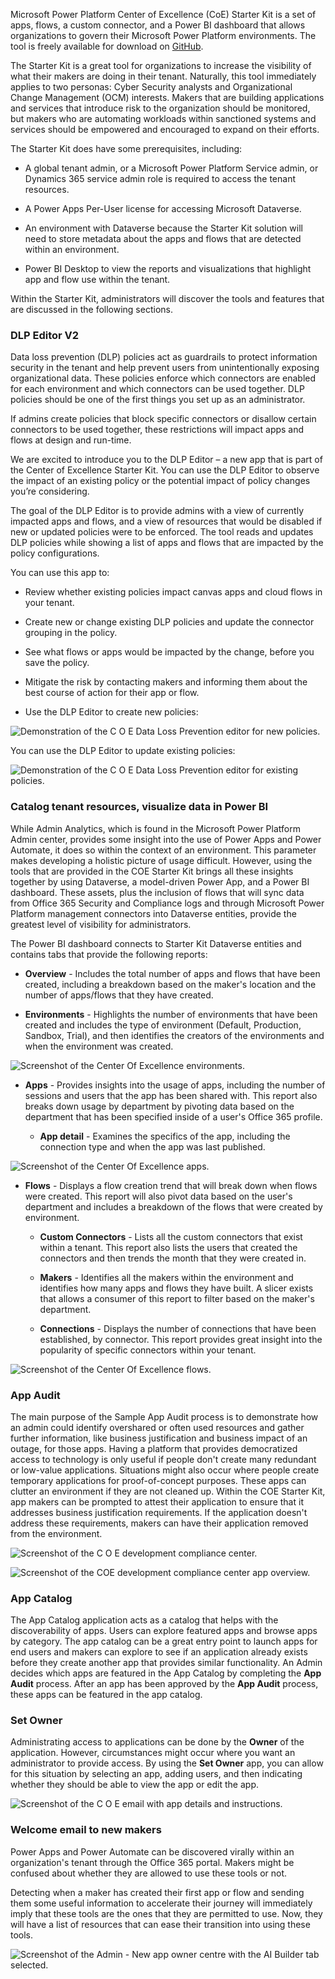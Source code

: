 Microsoft Power Platform Center of Excellence (CoE) Starter Kit is a set of
apps, flows, a custom connector, and a Power BI dashboard that allows
organizations to govern their Microsoft Power Platform environments. The tool is
freely available for download on
[GitHub](https://github.com/microsoft/powerapps-tools/tree/master/Administration/CoEStarterKit/?azure-portal=true).

The Starter Kit is a great tool for organizations to increase the
visibility of what their makers are doing in their tenant.
Naturally, this tool immediately applies to two personas: Cyber
Security analysts and Organizational Change Management (OCM) interests.
Makers that are building applications and services that introduce risk
to the organization should be monitored, but makers who are automating
workloads within sanctioned systems and services should be empowered and
encouraged to expand on their efforts.

The Starter Kit does have some prerequisites, including:

- A global tenant admin, or a Microsoft Power Platform Service admin, or Dynamics 365 service admin role is required to access the tenant resources.

- A Power Apps Per-User license for accessing Microsoft Dataverse.

- An environment with Dataverse because the Starter Kit solution will need to store metadata about the apps and flows that are detected within an environment.

- Power BI Desktop to view the reports and visualizations that
    highlight app and flow use within the tenant.

Within the Starter Kit, administrators will discover the tools
and features that are discussed in the following sections.

### DLP Editor V2
Data loss prevention (DLP) policies act as guardrails to protect information security in the tenant and help prevent users from unintentionally exposing organizational data. These policies enforce which connectors are enabled for each environment and which connectors can be used together. DLP policies should be one of the first things you set up as an administrator.

If admins create policies that block specific connectors or disallow certain connectors to be used together, these restrictions will impact apps and flows at design and run-time.

We are excited to introduce you to the DLP Editor – a new app that is part of the Center of Excellence Starter Kit. You can use the DLP Editor to observe the impact of an existing policy or the potential impact of policy changes you’re considering.

The goal of the DLP Editor is to provide admins with a view of currently impacted apps and flows, and a view of resources that would be disabled if new or updated policies were to be enforced. The tool reads and updates DLP policies while showing a list of apps and flows that are impacted by the policy configurations.

You can use this app to:

- Review whether existing policies impact canvas apps and cloud flows in your tenant.

- Create new or change existing DLP policies and update the connector grouping in the policy.

- See what flows or apps would be impacted by the change, before you save the policy.

- Mitigate the risk by contacting makers and informing them about the best course of action for their app or flow.

- Use the DLP Editor to create new policies:

![Demonstration of the C O E Data Loss Prevention editor for new policies.](../media/dlp-editor-new.gif)

You can use the DLP Editor to update existing policies:

![Demonstration of the C O E Data Loss Prevention editor for existing policies.](../media/dlp-editor-existing.gif)

### Catalog tenant resources, visualize data in Power BI

While Admin Analytics, which is found in the Microsoft Power Platform Admin center,
provides some insight into the use of Power Apps and Power Automate,
it does so within the context of an environment. This parameter makes
developing a holistic picture of usage difficult. However,
using the tools that are provided in the COE Starter Kit brings all these
insights together by using Dataverse, a model-driven
Power App, and a Power BI dashboard. These assets, plus the
inclusion of flows that will sync data from Office 365 Security and
Compliance logs and through Microsoft Power Platform management connectors
into Dataverse entities, provide the greatest level of
visibility for administrators.

The Power BI dashboard connects to Starter Kit Dataverse entities and
contains tabs that provide the following reports:

- **Overview** - Includes the total number of apps and
        flows that have been created, including a breakdown based on
        the maker's location and the number of apps/flows that they have
        created.

- **Environments** - Highlights the number of environments that
        have been created and includes the type of environment (Default,
        Production, Sandbox, Trial), and then identifies the creators of the
        environments and when the environment was created.

![Screenshot of the Center Of Excellence environments.](../media/coe-environments.png)

- **Apps** - Provides insights into the usage of apps, including
        the number of sessions and users that the app has been shared
        with. This report also breaks down usage by department by pivoting data
        based on the department that has been specified inside of a
        user's Office 365 profile.

  - **App detail** - Examines the specifics of the app, including
        the connection type and when the app was last published.

![Screenshot of the Center Of Excellence apps.](../media/coe-apps.png)

- **Flows** - Displays a flow creation trend that will break down
        when flows were created. This report will also pivot data based
        on the user's department and includes a breakdown of the flows
        that were created by environment.

  - **Custom Connectors** - Lists all the custom connectors that
        exist within a tenant. This report also lists the users that created the connectors and
        then trends the month that they were created in.

  - **Makers** - Identifies all the makers within the environment
        and identifies how many apps and flows they have built. A slicer
        exists that allows a consumer of this report to filter based
        on the maker's department.

  - **Connections** - Displays the number of connections that have
        been established, by connector. This report provides great
        insight into the popularity of specific connectors within your
        tenant.

![Screenshot of the Center Of Excellence flows.](../media/coe-flows.png)

### App Audit

The main purpose of the Sample App Audit process is to demonstrate how an admin
could identify overshared or often used resources and gather further information,
like business justification and business impact of an outage, for those apps.
Having a platform that provides democratized access to technology is
only useful if people don't create many redundant or low-value
applications. Situations might also occur where people create
temporary applications for proof-of-concept purposes. These apps can
clutter an environment if they are not cleaned up. Within the COE
Starter Kit, app makers can be prompted to attest their application
to ensure that it addresses business justification requirements. If
the application doesn't address these requirements, makers can have their
application removed from the environment.

![Screenshot of the C O E development compliance center.](../media/6-coe-dev-compliance-center.png)

![Screenshot of the COE development compliance center app overview.](../media/7-coe-dev-compliance-center2-1.png)

### App Catalog

The App Catalog application acts as a catalog that helps with the discoverability of apps.
Users can explore featured apps and browse apps by category. The app catalog can be a
great entry point to launch apps for end users and makers can explore to see if an
application already exists before they create another app that provides similar functionality.
An Admin decides which apps are featured in the App Catalog by completing the **App Audit** process.
After an app has been approved by the **App Audit** process, these apps can be featured in
the app catalog.

### Set Owner

Administrating access to applications can be done by the **Owner**
of the application. However, circumstances might occur where you
want an administrator to provide access. By using the **Set Owner** app, you can
allow for this situation by selecting an app, adding users,
and then indicating whether they should be able to view the app or edit
the app.

![Screenshot of the C O E email with app details and instructions.](../media/8-coe-email.png)

### Welcome email to new makers

Power Apps and Power Automate can be discovered virally within an
organization's tenant through the Office 365 portal.
Makers might be confused about whether they are allowed to use these
tools or not.

Detecting when a maker has created their first app or flow
and sending them some useful information to accelerate their
journey will immediately imply that these tools are the ones that they are
permitted to use. Now, they will have a list of resources that can ease
their transition into using these tools.

![Screenshot of the Admin - New app owner centre with the AI Builder tab selected.](../media/9-set-app-owner.png)

